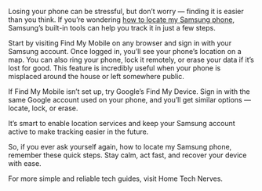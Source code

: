 Losing your phone can be stressful, but don’t worry — finding it is easier than you think. If you’re wondering [how to locate my Samsung phone](https://hometechnerves.com/how-to-locate-my-samsung-phone/), Samsung’s built-in tools can help you track it in just a few steps.

Start by visiting Find My Mobile on any browser and sign in with your Samsung account. Once logged in, you’ll see your phone’s location on a map. You can also ring your phone, lock it remotely, or erase your data if it’s lost for good. This feature is incredibly useful when your phone is misplaced around the house or left somewhere public.

If Find My Mobile isn’t set up, try Google’s Find My Device. Sign in with the same Google account used on your phone, and you’ll get similar options — locate, lock, or erase.

It’s smart to enable location services and keep your Samsung account active to make tracking easier in the future.

So, if you ever ask yourself again, how to locate my Samsung phone, remember these quick steps. Stay calm, act fast, and recover your device with ease.

For more simple and reliable tech guides, visit Home Tech Nerves.
